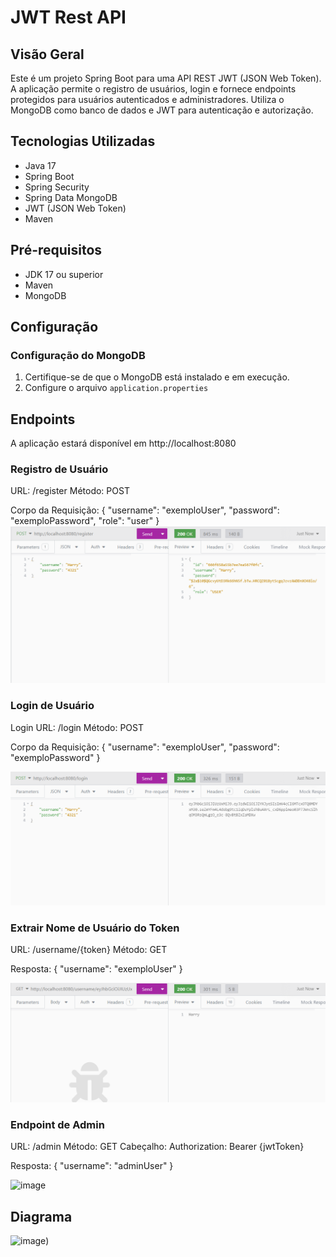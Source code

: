 # JWT Rest API

## Visão Geral
Este é um projeto Spring Boot para uma API REST JWT (JSON Web Token). A aplicação permite o registro de usuários, login e fornece endpoints protegidos para usuários autenticados e administradores. Utiliza o MongoDB como banco de dados e JWT para autenticação e autorização.
## Tecnologias Utilizadas
- Java 17
- Spring Boot
- Spring Security
- Spring Data MongoDB
- JWT (JSON Web Token)
- Maven

## Pré-requisitos
- JDK 17 ou superior
- Maven
- MongoDB

## Configuração

### Configuração do MongoDB

1. Certifique-se de que o MongoDB está instalado e em execução.
2. Configure o arquivo `application.properties`

## Endpoints
A aplicação estará disponível em http://localhost:8080

### Registro de Usuário
URL: /register
Método: POST

Corpo da Requisição:
{
  "username": "exemploUser",
  "password": "exemploPassword",
  "role": "user"
}
![image](https://github.com/isabellaarg/Aaw/blob/main/JWT_RestAPI/JWT_RestAPI/assets%20aaw/Captura%20de%20tela%202024-06-16%20192218.png)

### Login de Usuário
Login
URL: /login
Método: POST

Corpo da Requisição:
{
  "username": "exemploUser",
  "password": "exemploPassword"
}

![image](https://github.com/isabellaarg/Aaw/blob/main/JWT_RestAPI/JWT_RestAPI/assets%20aaw/Captura%20de%20tela%202024-06-16%20192343.png)

### Extrair Nome de Usuário do Token
URL: /username/{token}
Método: GET

Resposta:
{
  "username": "exemploUser"
}

![image](https://github.com/isabellaarg/Aaw/blob/main/JWT_RestAPI/JWT_RestAPI/assets%20aaw/Captura%20de%20tela%202024-06-16%20192410.png)

### Endpoint de Admin
URL: /admin
Método: GET
Cabeçalho: Authorization: Bearer {jwtToken}

Resposta:
{
  "username": "adminUser"
}

![image]([https://github.com/isabellaarg/Aaw/blob/main/JWT_RestAPI/JWT_RestAPI/assets%20aaw/Captura%20de%20tela%202024-06-16%20192410.png](https://github.com/isabellaarg/Aaw/blob/main/JWT_RestAPI/JWT_RestAPI/assets%20aaw/Captura%20de%20tela%202024-06-17%20211610.png))


## Diagrama
![image]([https://github.com/isabellaarg/Aaw/blob/main/JWT_RestAPI/JWT_RestAPI/assets%20aaw/Diagrama%20de%20arquitetura%20JWT%20rest%20api.png))
